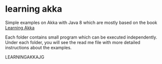 # learning akka

Simple examples on Akka with Java 8 which are mostly based on the book [Learning Akka](https://www.amazon.com/Learning-Akka-Jason-Goodwin/dp/1784393002)

Each folder contains small program which can be executed independently. Under each folder, you will see the read me file with more detailed instructions about the examples.

LEARNINGAKKAJG
